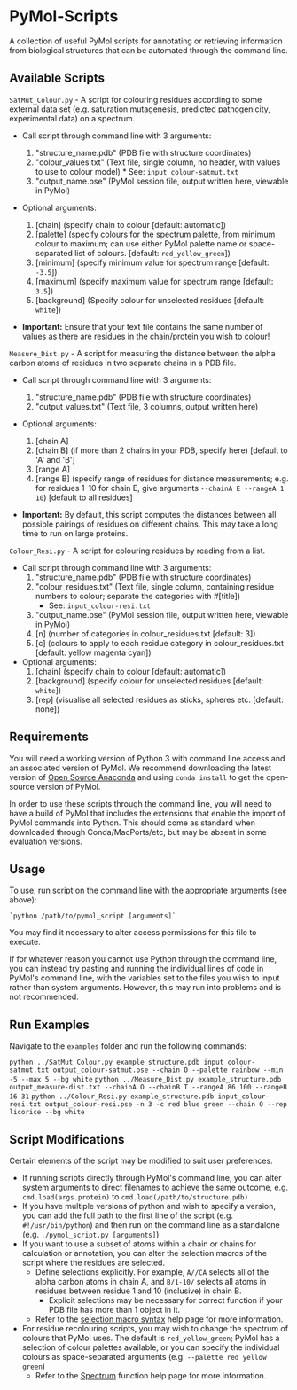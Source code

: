 # PyMol-Scripts
 
 A collection of useful PyMol scripts for annotating or retrieving information from biological structures that can be automated through the command line.

## Available Scripts

`SatMut_Colour.py` - A script for colouring residues according to some external data set (e.g. saturation mutagenesis, predicted pathogenicity, experimental data) on a spectrum.
* Call script through command line with 3 arguments:
    1. "structure_name.pdb" (PDB file with structure coordinates)
    2. "colour_values.txt" (Text file, single column, no header, with values to use to colour model)
            * See: `input_colour-satmut.txt`
    3. "output_name.pse" (PyMol session file, output written here, viewable in PyMol)
* Optional arguments:
    1. [chain] (specify chain to colour [default: automatic])
    2. [palette] (specify colours for the spectrum palette, from minimum colour to maximum; can use either PyMol palette name or space-separated list of colours. [default: `red_yellow_green`])
    3. [minimum] (specify minimum value for spectrum range [default: `-3.5`])
    4. [maximum] (specify maximum value for spectrum range [default: `3.5`])
    5. [background] (Specify colour for unselected residues [default: `white`])

* __Important:__ Ensure that your text file contains the same number of values as there are residues in the chain/protein you wish to colour!

`Measure_Dist.py` - A script for measuring the distance between the alpha carbon atoms of residues in two separate chains in a PDB file.
* Call script through command line with 3 arguments:
    1. "structure_name.pdb" (PDB file with structure coordinates)
    2. "output_values.txt" (Text file, 3 columns, output written here)
* Optional arguments:
    1. [chain A]
    2. [chain B] (if more than 2 chains in your PDB, specify here) [default to 'A' and 'B']
    3. [range A]
    4. [range B] (specify range of residues for distance measurements; e.g. for residues 1-10 for chain E, give arguments `--chainA E --rangeA 1 10`) [default to all residues]

* __Important:__ By default, this script computes the distances between all possible pairings of residues on different chains. This may take a long time to run on large proteins.

`Colour_Resi.py` - A script for colouring residues by reading from a list.
* Call script through command line with 3 arguments:
    1. "structure_name.pdb" (PDB file with structure coordinates)
    2. "colour_residues.txt" (Text file, single column, containing residue numbers to colour; separate the categories with #[title])
        * See: `input_colour-resi.txt`
    3. "output_name.pse" (PyMol session file, output written here, viewable in PyMol)
    4. [n] (number of categories in colour_residues.txt [default: 3])
    5. [c] (colours to apply to each residue category in colour_residues.txt [default: yellow magenta cyan])
* Optional arguments:
    1. [chain] (specify chain to colour [default: automatic])
    2. [background] (specify colour for unselected residues [default: `white`])
    3. [rep] (visualise all selected residues as sticks, spheres etc. [default: none])

## Requirements

You will need a working version of Python 3 with command line access and an associated version of PyMol. We recommend downloading the latest version of [Open Source Anaconda](https://www.anaconda.com/) and using `conda install` to get the open-source version of PyMol.

In order to use these scripts through the command line, you will need to have a build of PyMol that includes the extensions that enable the import of PyMol commands into Python. This should come as standard when downloaded through Conda/MacPorts/etc, but may be absent in some evaluation versions.

## Usage

To use, run script on the command line with the appropriate arguments (see above):

    `python /path/to/pymol_script [arguments]`

You may find it necessary to alter access permissions for this file to execute.

If for whatever reason you cannot use Python through the command line, you can instead try pasting and running the individual lines of code in PyMol's command line, with the variables set to the files you wish to input rather than system arguments. However, this may run into problems and is not recommended.

## Run Examples

Navigate to the `examples` folder and run the following commands:

`python ../SatMut_Colour.py example_structure.pdb input_colour-satmut.txt output_colour-satmut.pse --chain O --palette rainbow --min -5 --max 5 --bg white`
`python ../Measure_Dist.py example_structure.pdb output_measure-dist.txt --chainA O --chainB T --rangeA 86 100 --rangeB 16 31`
`python ../Colour_Resi.py example_structure.pdb input_colour-resi.txt output_colour-resi.pse -n 3 -c red blue green --chain O --rep licorice --bg white`

## Script Modifications

Certain elements of the script may be modified to suit user preferences.

* If running scripts directly through PyMol's command line, you can alter system arguments to direct filenames to achieve the same outcome, e.g. `cmd.load(args.protein)` to `cmd.load(/path/to/structure.pdb)`
* If you have multiple versions of python and wish to specify a version, you can add the full path to the first line of the script (e.g. `#!/usr/bin/python`) and then run on the command line as a standalone (e.g. `./pymol_script.py [arguments]`)
* If you want to use a subset of atoms within a chain or chains for calculation or annotation, you can alter the selection macros of the script where the residues are selected. 
    *  Define selections explicitly. For example, `A//CA` selects all of the alpha carbon atoms in chain A, and `B/1-10/` selects all atoms in residues between residue 1 and 10 (inclusive) in chain B.
        * Explicit selections may be necessary for correct function if your PDB file has more than 1 object in it.
    * Refer to the [selection macro syntax](https://pymolwiki.org/index.php/Selection_Macros) help page for more information.
* For residue recolouring scripts, you may wish to change the spectrum of colours that PyMol uses. The default is `red_yellow_green`; PyMol has a selection of colour palettes available, or you can specify the individual colours as space-separated arguments (e.g. `--palette red yellow green`)
    * Refer to the [Spectrum](https://pymolwiki.org/index.php/Spectrum) function help page for more information.
